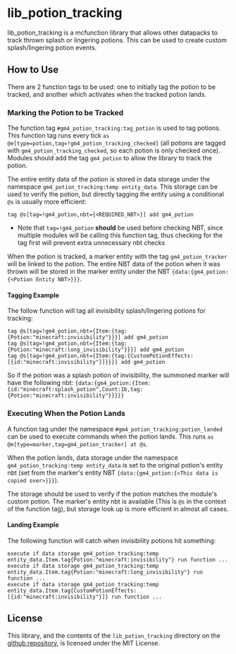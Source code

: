 # lib_potion_tracking
lib_potion_tracking is a mcfunction library that allows other datapacks to track thrown splash or lingering potions. This can be used to create custom splash/lingering potion events.

## How to Use
There are 2 function tags to be used: one to initially tag the potion to be tracked, and another which activates when the tracked potion lands.

### Marking the Potion to be Tracked
The function tag `#gm4_potion_tracking:tag_potion` is used to tag potions. This function tag runs every tick `as @e[type=potion,tag=!gm4_potion_tracking_checked]` (all potions are tagged with `gm4_potion_tracking_checked`, so each potion is only checked once). Modules should add the tag `gm4_potion` to allow the library to track the potion.

The entire entity data of the potion is stored in data storage under the namespace `gm4_potion_tracking:temp entity_data`. This storage can be used to verify the potion, but directly tagging the entity using a conditional `@s` is usually more efficient:
```mcfunction
tag @s[tag=!gm4_potion,nbt={<REQUIRED_NBT>}] add gm4_potion
```
- Note that `tag=!gm4_potion` **should** be used before checking NBT, since multiple modules will be calling this function tag, thus checking for the tag first will prevent extra unnecessary nbt checks

When the potion is tracked, a marker entity with the tag `gm4_potion_tracker` will be linked to the potion. The entire NBT data of the potion when it was thrown will be stored in the marker entity under the NBT `{data:{gm4_potion:{<Potion Entity NBT>}}}`.

#### Tagging Example
The follow function will tag all invisibility splash/lingering potions for tracking:
```mcfunction
tag @s[tag=!gm4_potion,nbt={Item:{tag:{Potion:"minecraft:invisibility"}}}] add gm4_potion
tag @s[tag=!gm4_potion,nbt={Item:{tag:{Potion:"minecraft:long_invisibility"}}}] add gm4_potion
tag @s[tag=!gm4_potion,nbt={Item:{tag:{CustomPotionEffects:[{id:"minecraft:invisibility"}]}}}] add gm4_potion
```

So if the potion was a splash potion of invisibility, the summoned marker will have the following nbt: `{data:{gm4_potion:{Item:{id:"minecraft:splash_potion",Count:1b,tag:{Potion:"minecraft:invisibility"}}}}}`


### Executing When the Potion Lands
A function tag under the namespace `#gm4_potion_tracking:potion_landed` can be used to execute commands when the potion lands. This runs `as @e[type=marker,tag=gm4_potion_tracker] at @s`.

When the potion lands, data storage under the namespace `gm4_potion_tracking:temp entity_data` is set to the original potion's entity nbt (set from the marker's entity NBT `{data:{gm4_potion:{<This data is copied over>}}}`). 

The storage should be used to verify if the potion matches the module's custom potion. The marker's entity nbt is available (This is `@s` in the context of the function tag), but storage look up is more efficient in almost all cases.

#### Landing Example
The following function will catch when invisibility potions hit something:
```mcfunction
execute if data storage gm4_potion_tracking:temp entity_data.Item.tag{Potion:"minecraft:invisibility"} run function ...
execute if data storage gm4_potion_tracking:temp entity_data.Item.tag{Potion:"minecraft:long_invisibility"} run function ...
execute if data storage gm4_potion_tracking:temp entity_data.Item.tag{CustomPotionEffects:[{id:"minecraft:invisibility"}]} run function ...
```

## License
This library, and the contents of the `lib_potion_tracking` directory on the [github repository](https://github.com/Gamemode4Dev/GM4_Datapacks), is licensed under the MIT License.
